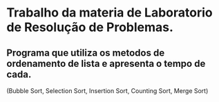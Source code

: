 # Trabalho da materia de Laboratorio de Resolução de Problemas.

## Programa que utiliza os metodos de ordenamento de lista e apresenta o tempo de cada.
(Bubble Sort, Selection Sort, Insertion Sort, Counting Sort, Merge Sort)
